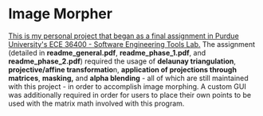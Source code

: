 # Image Morpher
<u>This is my personal project that began as a final assignment in Purdue University's ECE 36400 - Software Engineering Tools Lab.</u> The assignment (detailed in <b>readme_general.pdf</b>, <b>readme_phase_1.pdf</b>, and <b>readme_phase_2.pdf</b>) required the usage of <b>delaunay triangulation</b>, <b>projective/affine transformatio</b>n, <b>application of projections through matrices</b>, <b>masking,</b> and <b>alpha blending</b> - all of which are still maintained with this project - in order to accomplish image morphing. A custom GUI was additionally required in order for users to place their own points to be used with the matrix math involved with this program.
